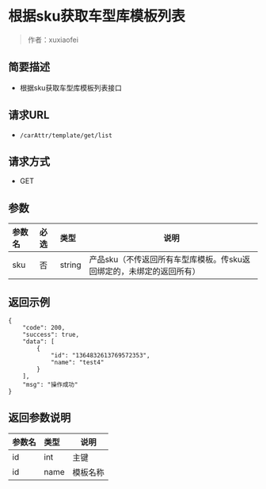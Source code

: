 # 根据sku获取车型库模板列表

> 作者：xuxiaofei

## 简要描述

- 根据sku获取车型库模板列表接口

## 请求URL
- `/carAttr/template/get/list `
  
## 请求方式
- GET 

## 参数

|参数名|必选|类型|说明|
|:----    |:---|:----- |-----   |
|sku |否  |string |产品sku（不传返回所有车型库模板。传sku返回绑定的，未绑定的返回所有）   |

## 返回示例 

``` 
{
    "code": 200,
    "success": true,
    "data": [
        {
            "id": "1364832613769572353",
            "name": "test4"
        }
    ],
    "msg": "操作成功"
}
```

## 返回参数说明 

|参数名|类型|说明|
|:-----  |:-----|-----                           |
|id |int   |主键  |
|id |name   |模板名称  |